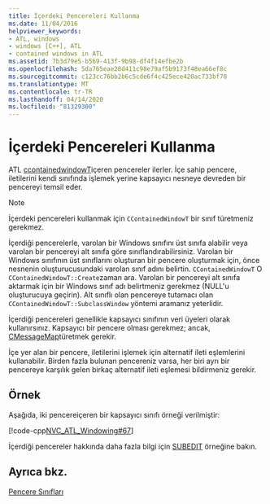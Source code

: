 ```yaml
---
title: İçerdeki Pencereleri Kullanma
ms.date: 11/04/2016
helpviewer_keywords:
- ATL, windows
- windows [C++], ATL
- contained windows in ATL
ms.assetid: 7b3d79e5-b569-413f-9b98-df4f14efbe2b
ms.openlocfilehash: 5da765eae28d411c98e79af5b9173f48ea66ef8c
ms.sourcegitcommit: c123cc76bb2b6c5cde6f4c425ece420ac733bf70
ms.translationtype: MT
ms.contentlocale: tr-TR
ms.lasthandoff: 04/14/2020
ms.locfileid: "81329300"
---
```

# <a name="using-contained-windows"></a>İçerdeki Pencereleri Kullanma

ATL [ccontainedwindowT](../atl/reference/ccontainedwindowt-class.md)içeren pencereler ilerler. İçe sahip pencere, iletilerini kendi sınıfında işlemek yerine kapsayıcı nesneye devreden bir pencereyi temsil eder.

> [!NOTE]
> İçerdeki pencereleri kullanmak için `CContainedWindowT` bir sınıf türetmeniz gerekmez.

İçerdiği pencerelerle, varolan bir Windows sınıfını üst sınıfa alabilir veya varolan bir pencereyi alt sınıfa göre sınıflandırabilirsiniz. Varolan bir Windows sınıfının üst sınıflarını oluşturan bir pencere oluşturmak için, önce nesnenin oluşturucusundaki varolan sınıf adını belirtin. `CContainedWindowT` O `CContainedWindowT::Create`zaman ara. Varolan bir pencereyi alt sınıfa aktarmak için bir Windows sınıf adı belirtmeniz gerekmez (NULL'u oluşturucuya geçirin). Alt sınıflı olan pencereye tutamacı olan `CContainedWindowT::SubclassWindow` yöntemi aramanız yeterlidir.

İçerdiği pencereleri genellikle kapsayıcı sınıfının veri üyeleri olarak kullanırsınız. Kapsayıcı bir pencere olması gerekmez; ancak, [CMessageMap](../atl/reference/cmessagemap-class.md)türetmek gerekir.

İçe yer alan bir pencere, iletilerini işlemek için alternatif ileti eşlemlerini kullanabilir. Birden fazla bulunan pencereniz varsa, her biri ayrı bir pencereye karşılık gelen birkaç alternatif ileti eşlemesi bildirmeniz gerekir.

## <a name="example"></a>Örnek

Aşağıda, iki pencereiçeren bir kapsayıcı sınıfı örneği verilmiştir:

[!code-cpp[NVC_ATL_Windowing#67](../atl/codesnippet/cpp/using-contained-windows_1.h)]

İçerdiği pencereler hakkında daha fazla bilgi için [SUBEDIT](https://github.com/Microsoft/VCSamples/tree/master/VC2008Samples/ATL/Controls/SubEdit) örneğine bakın.

## <a name="see-also"></a>Ayrıca bkz.

[Pencere Sınıfları](../atl/atl-window-classes.md)
